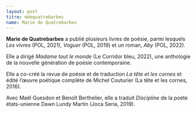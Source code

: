 ```yaml
---
layout: post
titre: mdequatrebarbes
name: Marie de Quatrebarbes
---
```

**Marie de Quatrebarbes** a publié plusieurs livres de poésie, parmi lesquels *Les vivres* (POL, 2021), *Voguer* (POL, 2019) et un roman, *Aby* (POL, 2022).

Elle a dirigé *Madame tout le monde* (Le Corridor bleu, 2022), une anthologie de la nouvelle génération de poésie contemporaine.

Elle a co-créé la revue de poésie et de traduction *La tête et les cornes* et édité l’œuvre poétique complète de Michel Couturier (La tête et les cornes, 2016).

Avec Maël Guesdon et Benoît Berthelier, elle a traduit *Discipline* de la poète états-unienne Dawn Lundy Martin (Joca Seria, 2019).

